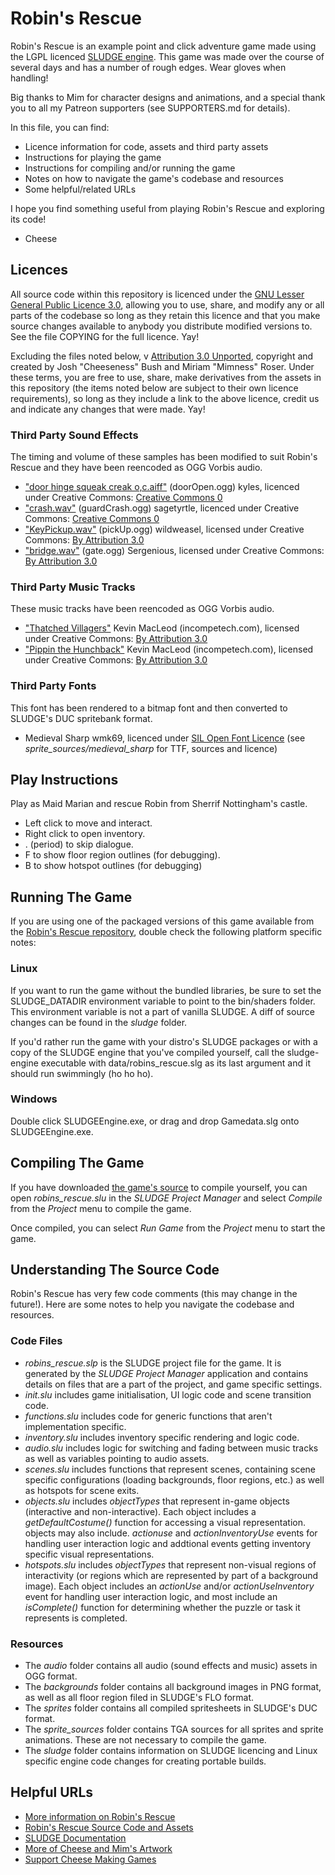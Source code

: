 # Robin's Rescue
Robin's Rescue is an example point and click adventure game made using the LGPL licenced [SLUDGE engine](http://opensludge.github.io/). This game was made over the course of several days and has a number of rough edges. Wear gloves when handling!

Big thanks to Mim for character designs and animations, and a special thank you to all my Patreon supporters (see SUPPORTERS.md for details).

In this file, you can find:

* Licence information for code, assets and third party assets
* Instructions for playing the game
* Instructions for compiling and/or running the game 
* Notes on how to navigate the game's codebase and resources
* Some helpful/related URLs

I hope you find something useful from playing Robin's Rescue and exploring its code!

- Cheese


## Licences
All source code within this repository is licenced under the [GNU Lesser General Public Licence 3.0](http://www.gnu.org/licenses/lgpl.txt), allowing you to use, share, and modify any or all parts of the codebase so long as they retain this licence and that you make source changes available to anybody you distribute modified versions to. See the file COPYING for the full licence. Yay!

Excluding the files noted below, v [Attribution 3.0 Unported](http://creativecommons.org/licenses/by/3.0/), copyright and created by Josh "Cheeseness" Bush and Miriam "Mimness" Roser. Under these terms, you are free to use, share, make derivatives from the assets in this repository (the items noted below are subject to their own licence requirements), so long as they include a link to the above licence, credit us and indicate any changes that were made. Yay!

### Third Party Sound Effects
The timing and volume of these samples has been modified to suit Robin's Rescue and they have been reencoded as OGG Vorbis audio.

* ["door hinge squeak creak o,c.aiff"](http://freesound.org/people/kyles/sounds/51805/) (doorOpen.ogg) kyles, licenced under Creative Commons: [Creative Commons 0](http://creativecommons.org/publicdomain/zero/1.0/)
* ["crash.wav"](http://freesound.org/people/sagetyrtle/sounds/40158/) (guardCrash.ogg) sagetyrtle, licenced under Creative Commons: [Creative Commons 0](http://creativecommons.org/publicdomain/zero/1.0/)
* ["KeyPickup.wav"](http://freesound.org/people/wildweasel/sounds/39026/) (pickUp.ogg) wildweasel, licensed under Creative Commons: [By Attribution 3.0](http://creativecommons.org/licenses/by/3.0/)
* ["bridge.wav"](http://www.freesound.org/people/Sergenious/sounds/55820/) (gate.ogg) Sergenious, licensed under Creative Commons: [By Attribution 3.0](http://creativecommons.org/licenses/by/3.0/)

### Third Party Music Tracks
These music tracks have been reencoded as OGG Vorbis audio.

* ["Thatched Villagers"](http://incompetech.com/music/royalty-free/index.html?isrc=USUAN1100720) Kevin MacLeod (incompetech.com), licensed under Creative Commons: [By Attribution 3.0](http://creativecommons.org/licenses/by/3.0/)
* ["Pippin the Hunchback"](http://incompetech.com/music/royalty-free/index.html?isrc=USUAN1400005) Kevin MacLeod (incompetech.com), licensed under Creative Commons: [By Attribution 3.0](http://creativecommons.org/licenses/by/3.0/)


### Third Party Fonts
This font has been rendered to a bitmap font and then converted to SLUDGE's DUC spritebank format.

* Medieval Sharp wmk69, licenced under [SIL Open Font Licence](http://scripts.sil.org/OFL) (see _sprite_sources/medieval_sharp_ for TTF, sources and licence)

## Play Instructions
Play as Maid Marian and rescue Robin from Sherrif Nottingham's castle.

* Left click to move and interact.
* Right click to open inventory.
* . (period) to skip dialogue.
* F to show floor region outlines (for debugging).
* B to show hotspot outlines (for debugging)


## Running The Game
If you are using one of the packaged versions of this game available from the [Robin's Rescue repository](https://github.com/Cheeseness/robins-rescue/releases), double check the following platform specific notes:

### Linux
If you want to run the game without the bundled libraries, be sure to set the SLUDGE_DATADIR environment variable to point to the bin/shaders folder. This environment variable is not a part of vanilla SLUDGE. A diff of source changes can be found in the _sludge_ folder.

If you'd rather run the game with your distro's SLUDGE packages or with a copy of the SLUDGE engine that you've compiled yourself, call the sludge-engine executable with data/robins_rescue.slg as its last argument and it should run swimmingly (ho ho ho).

### Windows
Double click SLUDGEEngine.exe, or drag and drop Gamedata.slg onto SLUDGEEngine.exe.


## Compiling The Game
If you have downloaded [the game's source](https://github.com/Cheeseness/robins-rescue) to compile yourself, you can open _robins_rescue.slu_ in the _SLUDGE Project Manager_ and select _Compile_ from the _Project_ menu to compile the game.

Once compiled, you can select _Run Game_ from the _Project_ menu to start the game.

## Understanding The Source Code
Robin's Rescue has very few code comments (this may change in the future!). Here are some notes to help you navigate the codebase and resources.

### Code Files

* _robins_rescue.slp_ is the SLUDGE project file for the game. It is generated by the _SLUDGE Project Manager_ application and contains details on files that are a part of the project, and game specific settings.
* _init.slu_ includes game initialisation, UI logic code and scene transition code.
* _functions.slu_ includes code for generic functions that aren't implementation specific.
* _inventory.slu_ includes inventory specific rendering and logic code.
* _audio.slu_ includes logic for switching and fading between music tracks as well as variables pointing to audio assets.
* _scenes.slu_ includes functions that represent scenes, containing scene specific configurations (loading backgrounds, floor regions, etc.) as well as hotspots for scene exits.
* _objects.slu_ includes _objectTypes_ that represent in-game objects (interactive and non-interactive). Each object includes a _getDefaultCostume()_ function for accessing a visual representation. objects may also include. _actionuse_ and _actionInventoryUse_ events for handling user interaction logic and addtional events getting inventory specific visual representations.
* _hotspots.slu_ includes _objectTypes_ that represent non-visual regions of interactivity (or regions which are represented by part of a background image). Each object includes an _actionUse_ and/or _actionUseInventory_ event for handling user interaction logic, and most include an _isComplete()_ function for determining whether the puzzle or task it represents is completed.

### Resources

* The _audio_ folder contains all audio (sound effects and music) assets in OGG format.
* The _backgrounds_ folder contains all background images in PNG format, as well as all floor region filed in SLUDGE's FLO format.
* The _sprites_ folder contains all compiled spritesheets in SLUDGE's DUC format.
* The _sprite_sources_ folder contains TGA sources for all sprites and sprite animations. These are not necessary to compile the game.
* The _sludge_ folder contains information on SLUDGE licencing and Linux specific engine code changes for creating portable builds.


## Helpful URLs
* [More information on Robin's Rescue](http://robinsrescue.twolofbees.com)
* [Robin's Rescue Source Code and Assets](https://github.com/Cheeseness/robins-rescue)
* [SLUDGE Documentation](https://opensludge.github.io/opensludge/doc/SLUDGE_Help.html)
* [More of Cheese and Mim's Artwork](http://twolofbees.com)
* [Support Cheese Making Games](http://patreon.com/cheeseness)
